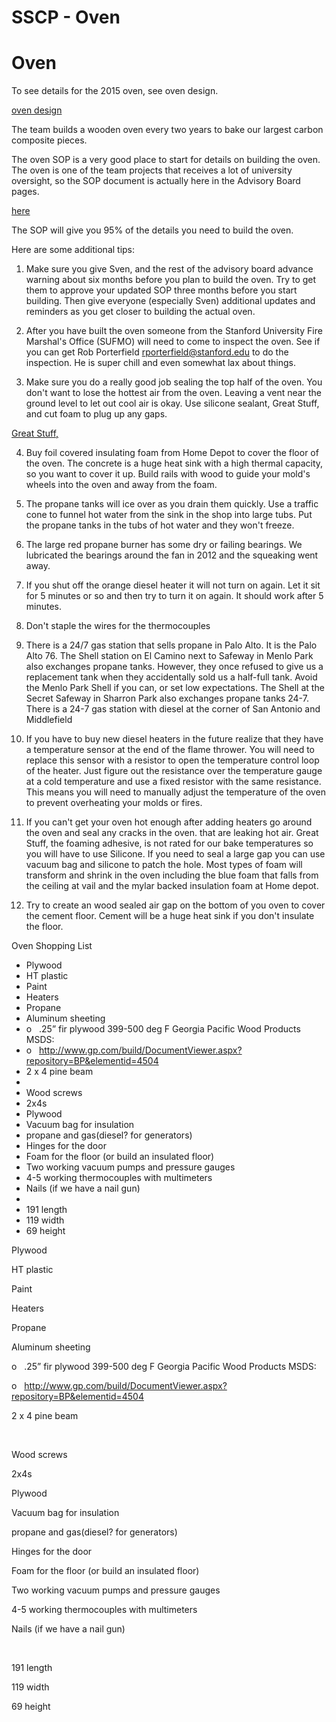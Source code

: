 # SSCP - Oven

# Oven

To see details for the 2015 oven, see oven design.

[ oven design](/stanford.edu/testduplicationsscp/home/sscp-2014-2015/mechanical-2014-2015/mechanical-team-projects/oven-design)

The team builds a wooden oven every two years to bake our largest carbon composite pieces. 

The oven SOP is a very good place to start for details on building the oven. The oven is one of the team projects that receives a lot of university oversight, so the SOP document is actually here in the Advisory Board pages.

[ here](/stanford.edu/testduplicationsscp/home/administrative-files/university-admins/university-advisory-board)

The SOP will give you 95% of the details you need to build the oven.

Here are some additional tips:

1) Make sure you give Sven, and the rest of the advisory board advance warning about six months before you plan to build the oven. Try to get them to approve your updated SOP three months before you start building. Then give everyone (especially Sven) additional updates and reminders as you get closer to building the actual oven.

2) After you have built the oven someone from the Stanford University Fire Marshal's Office (SUFMO) will need to come to inspect the oven. See if you can get Rob Porterfield rporterfield@stanford.edu to do the inspection. He is super chill and even somewhat lax about things.

3) Make sure you do a really good job sealing the top half of the oven. You don't want to lose the hottest air from the oven. Leaving a vent near the ground level to let out cool air is okay. Use silicone sealant, Great Stuff, and cut foam to plug up any gaps. 

[ Great Stuff,](http://greatstuff.dow.com/)

4) Buy foil covered insulating foam from Home Depot to cover the floor of the oven. The concrete is a huge heat sink with a high thermal capacity, so you want to cover it up. Build rails with wood to guide your mold's wheels into the oven and away from the foam.

5) The propane tanks will ice over as you drain them quickly. Use a traffic cone to funnel hot water from the sink in the shop into large tubs. Put the propane tanks in the tubs of hot water and they won't freeze.

6) The large red propane burner has some dry or failing bearings. We lubricated the bearings around the fan in 2012 and the squeaking went away.

7) If you shut off the orange diesel heater it will not turn on again. Let it sit for 5 minutes or so and then try to turn it on again. It should work after 5 minutes.

8) Don't staple the wires for the thermocouples

9) There is a 24/7 gas station that sells propane in Palo Alto. It is the Palo Alto 76. The Shell station on El Camino next to Safeway in Menlo Park also exchanges propane tanks. However, they once refused to give us a replacement tank when they accidentally sold us a half-full tank. Avoid the Menlo Park Shell if you can, or set low expectations. The Shell at the Secret Safeway in Sharron Park also exchanges propane tanks 24-7. There is a 24-7 gas station with diesel at the corner of San Antonio and Middlefield

10) If you have to buy new diesel heaters in the future realize that they have a temperature sensor at the end of the flame thrower. You will need to replace this sensor with a resistor to open the temperature control loop of the heater. Just figure out the resistance over the temperature gauge at a cold temperature and use a fixed resistor with the same resistance. This means you will need to manually adjust the temperature of the oven to prevent overheating your molds or fires.

11) If you can't get your oven hot enough after adding heaters go around the oven and seal any cracks in the oven. that are leaking hot air. Great Stuff, the foaming adhesive, is not rated for our bake temperatures so you will have to use Silicone. If you need to seal a large gap you can use vacuum bag and silicone to patch the hole. Most types of foam will transform and shrink in the oven including the blue foam that falls from the ceiling at vail and the mylar backed insulation foam at Home depot. 

12) Try to create an wood sealed air gap on the bottom of you oven to cover the cement floor. Cement will be a huge heat sink if you don't insulate the floor.

Oven Shopping List

* Plywood
* HT plastic
* Paint
* Heaters
* Propane
* Aluminum sheeting
* o   .25” fir plywood 399-500 deg F Georgia Pacific Wood Products MSDS:
* o   http://www.gp.com/build/DocumentViewer.aspx?repository=BP&elementid=4504
* 2 x 4 pine beam
*  
* Wood screws
* 2x4s
* Plywood
* Vacuum bag for insulation
* propane and gas(diesel? for generators)
* Hinges for the door
* Foam for the floor (or build an insulated floor)
* Two working vacuum pumps and pressure gauges
* 4-5 working thermocouples with multimeters
* Nails (if we have a nail gun)
*  
* 191 length
* 119 width
* 69 height

Plywood

HT plastic

Paint

Heaters

Propane

Aluminum sheeting

o   .25” fir plywood 399-500 deg F Georgia Pacific Wood Products MSDS:

o   http://www.gp.com/build/DocumentViewer.aspx?repository=BP&elementid=4504

2 x 4 pine beam

 

Wood screws

2x4s

Plywood

Vacuum bag for insulation

propane and gas(diesel? for generators)

Hinges for the door

Foam for the floor (or build an insulated floor)

Two working vacuum pumps and pressure gauges

4-5 working thermocouples with multimeters

Nails (if we have a nail gun)

 

191 length

119 width

69 height


